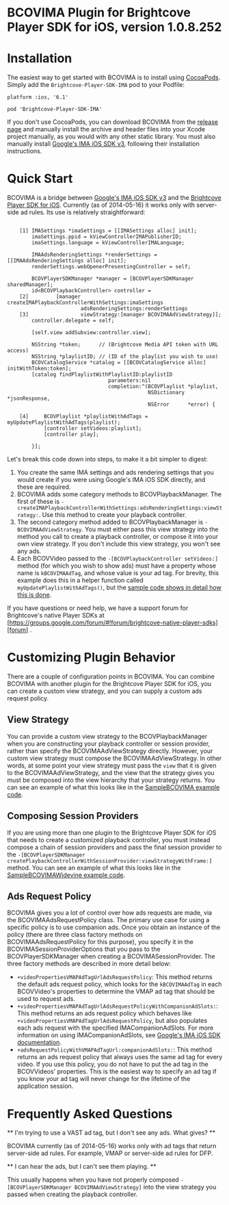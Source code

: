 # BCOVIMA Plugin for Brightcove Player SDK for iOS, version 1.0.8.252

Installation
============
The easiest way to get started with BCOVIMA is to install using [CocoaPods][pods]. Simply add the `Brightcove-Player-SDK-IMA` pod to your Podfile:

```
platform :ios, '6.1'

pod 'Brightcove-Player-SDK-IMA'
```

If you don't use CocoaPods, you can download BCOVIMA from the [release page][releases] and manually install the archive and header files into your Xcode project manually, as you would with any other static library. You must also manually install [Google's IMA iOS SDK v3][googleima], following their installation instructions.

Quick Start
===========
BCOVIMA is a bridge between [Google's IMA iOS SDK v3][googleima] and the [Brightcove Player SDK for iOS][bcovsdk]. Currently (as of 2014-05-16) it works only with server-side ad rules. Its use is relatively straightforward:

```objc

    [1] IMASettings *imaSettings = [[IMASettings alloc] init];
        imaSettings.ppid = kViewControllerIMAPublisherID;
        imaSettings.language = kViewControllerIMALanguage;
    
        IMAAdsRenderingSettings *renderSettings = [[IMAAdsRenderingSettings alloc] init];
        renderSettings.webOpenerPresentingController = self;
    
        BCOVPlayerSDKManager *manager = [BCOVPlayerSDKManager sharedManager];
        id<BCOVPlaybackController> controller =
    [2]         [manager createIMAPlaybackControllerWithSettings:imaSettings
                        adsRenderingSettings:renderSettings
    [3]                 viewStrategy:[manager BCOVIMAAdViewStrategy]];
        controller.delegate = self;

        [self.view addSubview:controller.view];  
    
        NSString *token;      // (Brightcove Media API token with URL access)
        NSString *playlistID; // (ID of the playlist you wish to use)
        BCOVCatalogService *catalog = [[BCOVCatalogService alloc] initWithToken:token];
        [catalog findPlaylistWithPlaylistID:playlistID
                                 parameters:nil
                                 completion:^(BCOVPlaylist *playlist,
                                              NSDictionary *jsonResponse,
                                              NSError      *error) {
    
    [4]     BCOVPlaylist *playlistWithAdTags = myUpdatePlaylistWithAdTags(playlist);
            [controller setVideos:playlist];
            [controller play];
    
        }];

```

Let's break this code down into steps, to make it a bit simpler to digest:

1. You create the same IMA settings and ads rendering settings that you would create if you were using Google's IMA iOS SDK directly, and these are required.
1. BCOVIMA adds some category methods to BCOVPlaybackManager. The first of these is `-createIMAPlaybackControllerWithSettings:adsRenderingSettings:viewStrategy:`. Use this method to create your playback controller. 
1. The second category method added to BCOVPlaybackManager is `-BCOVIMAAdViewStrategy`. You must either pass this view strategy into the method you call to create a playback controller, or compose it into your own view strategy. If you don't include this view strategy, you won't see any ads.
1. Each BCOVVideo passed to the `-[BCOVPlaybackController setVideos:]` method (for which you wish to show ads) must have a property whose name is `kBCOVIMAAdTag`, and whose value is your ad tag. For brevity, this example does this in a helper function called `myUpdatePlaylistWithAdTags()`, but the [sample code shows in detail how this is done][SampleBCOVIMA].

If you have questions or need help, we have a support forum for Brightcove's native Player SDKs at [https://groups.google.com/forum/#!forum/brightcove-native-player-sdks][forum] .

[releases]: https://github.com/brightcove/brightcove-player-sdk-ios-ima/releases
[pods]: http://cocoapods.org
[googleima]: https://developers.google.com/interactive-media-ads/docs/sdks/ios/v3/
[bcovsdk]: https://github.com/brightcove/brightcove-player-sdk-ios
[SampleBCOVIMA]: https://github.com/BrightcoveOS/SampleBCOVIMA/blob/master/SampleBCOVIMA/ViewController.m#L175-L202
[forum]: https://groups.google.com/forum/#!forum/brightcove-native-player-sdks

Customizing Plugin Behavior
===========================
There are a couple of configuration points in BCOVIMA. You can combine BCOVIMA with another plugin for the Brightcove Player SDK for iOS, you can create a custom view strategy, and you can supply a custom ads request policy.

View Strategy
-------------
You can provide a custom view strategy to the BCOVPlaybackManager when you are constructing your playback controller or session provider, rather than specify the BCOVIMAAdViewStrategy directly. However, your custom view strategy must compose the BCOVIMAAdViewStrategy. In other words, at some point your view strategy must pass the `view` that it is given to the BCOVIMAAdViewStrategy, and the view that the strategy gives you must be composed into the view hierarchy that your strategy returns. You can see an example of what this looks like in the [SampleBCOVIMA example code][SampleBCOVIMA2].

[SampleBCOVIMA2]: https://github.com/BrightcoveOS/SampleBCOVIMA/blob/master/SampleBCOVIMA/ViewController.m#L246-L268
Composing Session Providers
---------------------------
If you are using more than one plugin to the Brightcove Player SDK for iOS that needs to create a customized playback controller, you must instead compose a chain of session providers and pass the final session provider to the `-[BCOVPlayerSDKManager createPlaybackControllerWithSessionProvider:viewStrategyWithFrame:]` method. You can see an example of what this looks like in the [SampleBCOVIMAWidevine example code][SampleBCOVIMAWidevine].

[SampleBCOVIMAWidevine]: https://github.com/BrightcoveOS/SampleBCOVIMAWidevine/blob/master/SampleBCOVIMAWidevine/ViewController.m#L101-L108

Ads Request Policy
------------------
BCOVIMA gives you a lot of control over how ads requests are made, via the BCOVIMAAdsRequestPolicy class. The primary use case for using a specific policy is to use companion ads. Once you obtain an instance of the policy (there are three class factory methods on BCOVIMAAdsRequestPolicy for this purpose), you specify it in the BCOVIMASessionProviderOptions that you pass to the BCOVPlayerSDKManager when creating a BCOVIMASessionProvider. The three factory methods are described in more detail below:

* `+videoPropertiesVMAPAdTagUrlAdsRequestPolicy`: This method returns the default ads request policy, which looks for the `kBCOVIMAAdTag` in each BCOVVideo's properties to determine the VMAP ad tag that should be used to request ads. 
* `+videoPropertiesVMAPAdTagUrlAdsRequestPolicyWithCompanionAdSlots:`: This method returns an ads request policy which behaves like `+videoPropertiesVMAPAdTagUrlAdsRequestPolicy`, but also populates each ads request with the specified IMACompanionAdSlots. For more information on using IMACompanionAdSlots, see [Google's IMA iOS SDK documentation][companiondocs].
* `+adsRequestPolicyWithVMAPAdTagUrl:companionAdSlots:`: This method returns an ads request policy that always uses the same ad tag for every video. If you use this policy, you do not have to put the ad tag in the BCOVVideos' properties. This is the easiest way to specify an ad tag if you know your ad tag will never change for the lifetime of the application session.

[companiondocs]: https://developers.google.com/interactive-media-ads/docs/sdks/ios/v3/ads#companions

Frequently Asked Questions
==========================
** I'm trying to use a VAST ad tag, but I don't see any ads. What gives? **

BCOVIMA currently (as of 2014-05-16) works only with ad tags that return server-side ad rules. For example, VMAP or server-side ad rules for DFP.

** I can hear the ads, but I can't see them playing. **

This usually happens when you have not properly composed `-[BCOVPlayerSDKManager BCOVIMAAdViewStrategy]` into the view strategy you passed when creating the playback controller.
